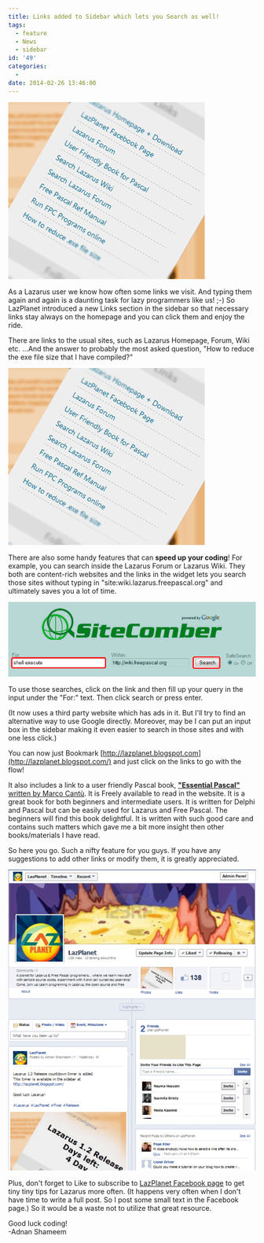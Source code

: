```yaml
---
title: Links added to Sidebar which lets you Search as well!
tags:
  - feature
  - News
  - sidebar
id: '49'
categories:
  - 
date: 2014-02-26 13:46:00
---
```


![](links-added-to-sidebar-which-lets-you/lazplanet-links.gif)

As a Lazarus user we know how often some links we visit. And typing them again and again is a daunting task for lazy programmers like us! ;-) So LazPlanet introduced a new Links section in the sidebar so that necessary links stay always on the homepage and you can click them and enjoy the ride.
<!-- more -->
  
  
There are links to the usual sites, such as Lazarus Homepage, Forum, Wiki etc. ...And the answer to probably the most asked question, "How to reduce the exe file size that I have compiled?"  
  

![](links-added-to-sidebar-which-lets-you/lazplanet-links.gif)

  
There are also some handy features that can **speed up your coding**! For example, you can search inside the Lazarus Forum or Lazarus Wiki. They both are content-rich websites and the links in the widget lets you search those sites without typing in "site:wiki.lazarus.freepascal.org" and ultimately saves you a lot of time.  
  

![](links-added-to-sidebar-which-lets-you/search-lazarus-wiki-lazplanet.png)

  
To use those searches, click on the link and then fill up your query in the input under the "For:" text. Then click search or press enter.  
  
(It now uses a third party website which has ads in it. But I'll try to find an alternative way to use Google directly. Moreover, may be I can put an input box in the sidebar making it even easier to search in those sites and with one less click.)  
  
  
You can now just Bookmark [http://lazplanet.blogspot.com](http://lazplanet.blogspot.com/) and just click on the links to go with the flow!  
  
It also includes a link to a user friendly Pascal book, [**"Essential Pascal"** written by Marco Cantù](http://www.marcocantu.com/epascal/). It is Freely available to read in the website. It is a great book for both beginners and intermediate users. It is written for Delphi and Pascal but can be easily used for Lazarus and Free Pascal. The beginners will find this book delightful. It is written with such good care and contains such matters which gave me a bit more insight then other books/materials I have read.  
  
So here you go. Such a nifty feature for you guys. If you have any suggestions to add other links or modify them, it is greatly appreciated.  
  

![](links-added-to-sidebar-which-lets-you/lazplanet-fb-page-preview.gif)

Plus, don't forget to Like to subscribe to [LazPlanet Facebook page](https://www.facebook.com/pages/LazPlanet/394517107328349) to get tiny tiny tips for Lazarus more often. (It happens very often when I don't have time to write a full post. So I post some small text in the Facebook page.) So it would be a waste not to utilize that great resource.  
  
Good luck coding!  
\-Adnan Shameem